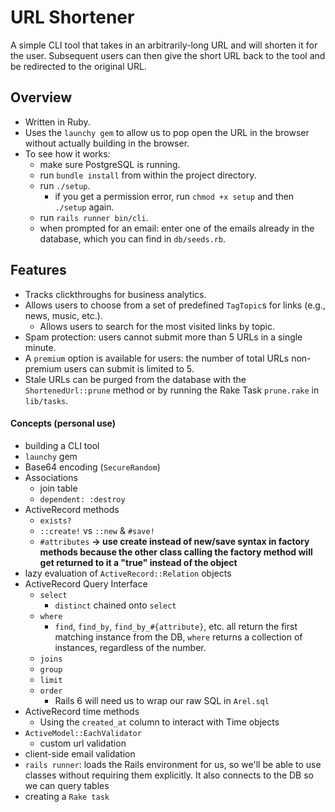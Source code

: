 # URL Shortener

A simple CLI tool that takes in an arbitrarily-long URL and will shorten it for the user. Subsequent users can then give the short URL back to the tool and be redirected to the original URL.

## Overview
- Written in Ruby.
- Uses the `launchy gem` to allow us to pop open the URL in the browser without actually building in the browser.
- To see how it works:
  - make sure PostgreSQL is running.
  - run `bundle install` from within the project directory.
  - run `./setup`.
    - if you get a permission error, run `chmod +x setup` and then `./setup` again.
  - run `rails runner bin/cli`.
  - when prompted for an email: enter one of the emails already in the database, which you can find in `db/seeds.rb`.

## Features
- Tracks clickthroughs for business analytics.
- Allows users to choose from a set of predefined `TagTopic`s for links (e.g., news, music, etc.).
  - Allows users to search for the most visited links by topic.
- Spam protection: users cannot submit more than 5 URLs in a single minute.
- A `premium` option is available for users: the number of total URLs non-premium users can submit is limited to 5.
- Stale URLs can be purged from the database with the `ShortenedUrl::prune` method or by running the Rake Task `prune.rake` in `lib/tasks`.

#### Concepts (personal use)
- building a CLI tool
- `launchy` gem
- Base64 encoding (`SecureRandom`)
- Associations
  - join table
  - `dependent: :destroy`
- ActiveRecord methods
  - `exists?`
  - `::create!` vs `::new` & `#save!`
  - `#attributes`
**-> use create instead of new/save syntax in factory methods because the other class calling the factory method will get returned to it a "true" instead of the object**
- lazy evaluation of `ActiveRecord::Relation` objects
- ActiveRecord Query Interface
  - `select`
    - `distinct` chained onto `select`
  - `where`
    - `find`, `find_by`, `find_by_#{attribute}`, etc. all return the first matching instance from the DB, `where` returns a collection of instances, regardless of the number.
  - `joins`
  - `group`
  - `limit`
  - `order`
    - Rails 6 will need us to wrap our raw SQL in `Arel.sql`
- ActiveRecord time methods
  - Using the `created_at` column to interact with Time objects
- `ActiveModel::EachValidator`
  - custom url validation
- client-side email validation
- `rails runner`: loads the Rails environment for us, so we'll be able to use classes without requiring them explicitly. It also connects to the DB so we can query tables
- creating a `Rake task`
